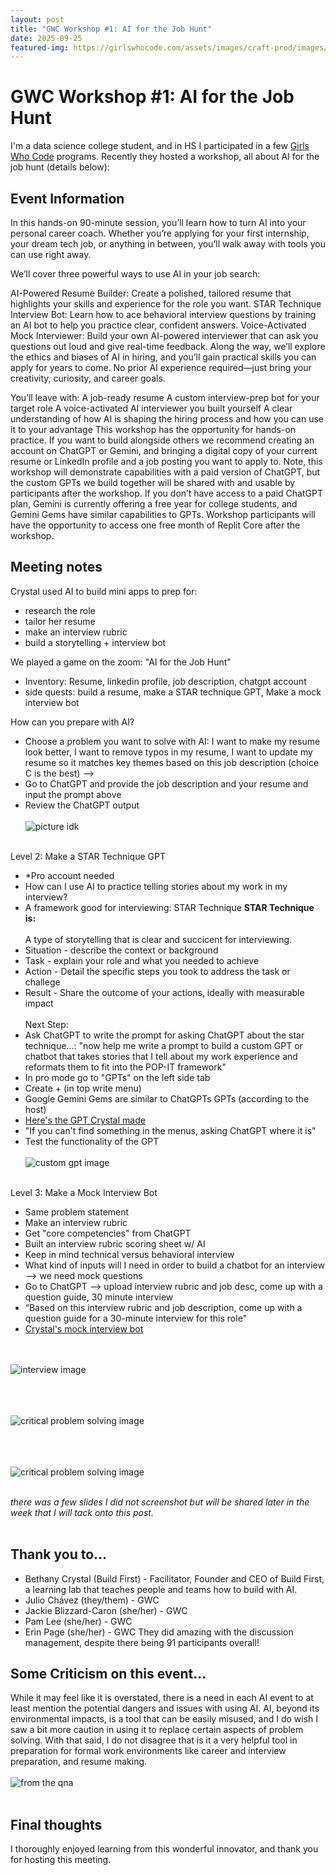 ```yaml
---
layout: post
title: "GWC Workshop #1: AI for the Job Hunt"
date: 2025-09-25
featured-img: https://girlswhocode.com/assets/images/craft-prod/images/seo/_1200x630_crop_center-center_82_none/GWC_SEO_Logo.png?mtime=1588335912
---
```

# GWC Workshop #1: AI for the Job Hunt
I'm a data science college student, and in HS I participated in a few [Girls Who Code](https://girlswhocode.com/) programs. Recently they hosted a workshop, all about AI for the job hunt (details below):


## Event Information
In this hands-on 90-minute session, you’ll learn how to turn AI into your personal career coach. Whether you’re applying for your first internship, your dream tech job, or anything in between, you’ll walk away with tools you can use right away.

We’ll cover three powerful ways to use AI in your job search:

AI-Powered Resume Builder: Create a polished, tailored resume that highlights your skills and experience for the role you want.
STAR Technique Interview Bot: Learn how to ace behavioral interview questions by training an AI bot to help you practice clear, confident answers.
Voice-Activated Mock Interviewer: Build your own AI-powered interviewer that can ask you questions out loud and give real-time feedback.
Along the way, we’ll explore the ethics and biases of AI in hiring, and you’ll gain practical skills you can apply for years to come. No prior AI experience required—just bring your creativity, curiosity, and career goals.

You’ll leave with:
A job-ready resume
A custom interview-prep bot for your target role
A voice-activated AI interviewer you built yourself
A clear understanding of how AI is shaping the hiring process and how you can use it to your advantage
This workshop has the opportunity for hands-on practice. If you want to build alongside others we recommend creating an account on ChatGPT or Gemini, and bringing a digital copy of your current resume or LinkedIn profile and a job posting you want to apply to. Note, this workshop will demonstrate capabilities with a paid version of ChatGPT, but the custom GPTs we build together will be shared with and usable by participants after the workshop. If you don’t have access to a paid ChatGPT plan, Gemini is currently offering a free year for college students, and Gemini Gems have similar capabilities to GPTs. Workshop participants will have the opportunity to access one free month of Replit Core after the workshop.


## Meeting notes
Crystal used AI to build mini apps to prep for:
- research the role
- tailor her resume
- make an interview rubric
- build a storytelling + interview bot

We played a game on the zoom: "AI for the Job Hunt" 
- Inventory: Resume, linkedin profile, job description, chatgpt account
- side quests: build a resume, make a STAR technique GPT, Make a mock interview bot

How can you prepare with AI?
- Choose a problem you want to solve with AI: I want to make my resume look better, I want to remove typos in my resume, I want to update my resume so it matches key themes based on this job description (choice C is the best) -->
- Go to ChatGPT and provide the job description and your resume and input the prompt above
- Review the ChatGPT output
<br><br>
![picture idk](https://github.com/CaptainSapphire/PH-s-Blog/blob/main/assets/September%202025/Screenshot%202025-09-23%20161845.png?raw=true)
<br><br>

Level 2: Make a STAR Technique GPT
- *Pro account needed
- How can I use AI to practice telling stories about my work in my interview?
- A framework good for interviewing: STAR Technique
**STAR Technique is:** <br><br>
A type of storytelling that is clear and succicent for interviewing. 
- Situation - describe the context or background
- Task - explain your role and what you needed to achieve
- Action - Detail the specific steps you took to address the task or challege
- Result - Share the outcome of your actions, ideally with measurable impact
<br><br>
Next Step:
- Ask ChatGPT to write the prompt for asking ChatGPT about the star technique...:
"now help me write a prompt to build a custom GPT or chatbot that takes stories that I tell about my work experience and reformats them to fit into the POP-IT framework"
- In pro mode go to "GPTs" on the left side tab
- Create + (in top write menu)
- Google Gemini Gems are similar to ChatGPTs GPTs (according to the host)
- [Here's the GPT Crystal made](https://chatgpt.com/g/g-68d32e7be1488191820004dfb0b6d6ac-star-technique-interview-helper)
- "If you can't find something in the menus, asking ChatGPT where it is"
- Test the functionality of the GPT 
<br><br>
![custom gpt image](https://github.com/CaptainSapphire/PH-s-Blog/blob/main/assets/September%202025/Screenshot%202025-09-23%20164454.png?raw=true)
<br><br>

Level 3: Make a Mock Interview Bot
- Same problem statement
- Make an interview rubric
- Get "core competencies" from ChatGPT
- Built an interview rubric scoring sheet w/ AI
- Keep in mind technical versus behavioral interview
- What kind of inputs will I need in order to build a chatbot for an interview --> we need mock questions
- Go to ChatGPT --> upload interview rubric and job desc, come up with a question guide, 30 minute interview
- “Based on this interview rubric and job description, come up with a question guide for a 30-minute interview for this role"
- [Crystal's mock interview bot](https://chatgpt.com/g/g-68d335307a58819192b2b9b75fce07e9-bethany-s-mock-interview-bot-stripe-partnerships)

<br><br>
![interview image](https://github.com/CaptainSapphire/PH-s-Blog/blob/main/assets/September%202025/Screenshot%202025-09-23%20171005.png?raw=true)
<br><br>

<br><br>
![critical problem solving image](https://github.com/CaptainSapphire/PH-s-Blog/blob/main/assets/September%202025/Screenshot%202025-09-23%20171258.png?raw=true)
<br><br>


<br><br>
![critical problem solving image](https://github.com/CaptainSapphire/PH-s-Blog/blob/main/assets/September%202025/Screenshot%202025-09-23%20171721.png?raw=true)
<br><br>


*there was a few slides I did not screenshot but will be shared later in the week that I will tack onto this post.* <br><br>

## Thank you to...
- Bethany Crystal (Build First) - Facilitator, Founder and CEO of Build First, a learning lab that teaches people and teams how to build with AI. 
- Julio Chávez (they/them) - GWC
- Jackie Blizzard-Caron (she/her) - GWC
- Pam Lee (she/her) - GWC
- Erin Page (she/her) - GWC
They did amazing with the discussion management, despite there being 91 participants overall!

## Some Criticism on this event...
While it may feel like it is overstated, there is a need in each AI event to at least mention the potential dangers and issues with using AI. AI, beyond its environmental impacts, is a tool that can be easily misused, and I do wish I saw a bit more caution in using it to replace certain aspects of problem solving. With that said, I do not disagree that is it a very helpful tool in preparation for formal work environments like career and interview preparation, and resume making.
<br><br>
![from the qna](https://github.com/CaptainSapphire/PH-s-Blog/blob/main/assets/September%202025/Screenshot%202025-09-23%20163256.png?raw=true)
<br><br>


## Final thoughts
I thoroughly enjoyed learning from this wonderful innovator, and thank you for hosting this meeting.
